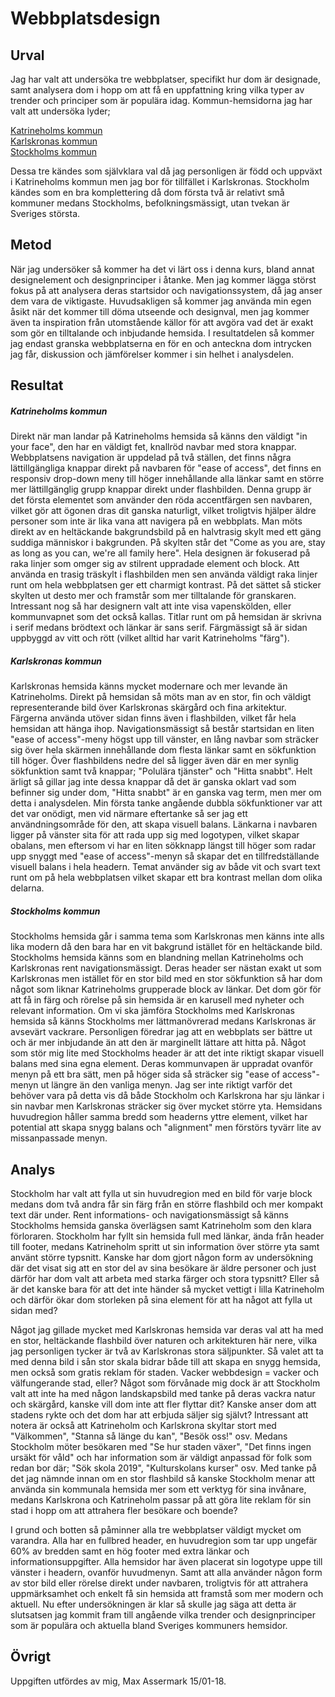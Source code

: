 Webbplatsdesign
=======================

Urval
-------------------
Jag har valt att undersöka tre webbplatser, specifikt hur dom är designade, samt analysera dom i hopp om att få en uppfattning kring vilka typer av trender och principer som är populära idag. Kommun-hemsidorna jag har valt att undersöka lyder;

<a href="https://www.katrineholm.se/">Katrineholms kommun</a><br>
<a href="https://www.karlskrona.se/">Karlskronas kommun</a><br>
<a href="http://www.stockholm.se/">Stockholms kommun</a>

Dessa tre kändes som självklara val då jag personligen är född och uppväxt i Katrineholms kommun men jag bor för tillfället i Karlskronas. Stockholm kändes som en bra komplettering då dom första två är relativt små kommuner medans Stockholms, befolkningsmässigt, utan tvekan är Sveriges största.

Metod
-------------------
När jag undersöker så kommer ha det vi lärt oss i denna kurs, bland annat designelement och designprinciper i åtanke. Men jag kommer lägga störst fokus på att analysera deras startsidor och navigationssystem, då jag anser dem vara de viktigaste. Huvudsakligen så kommer jag använda min egen åsikt när det kommer till döma utseende och designval, men jag kommer även ta inspiration från utomstående källor för att avgöra vad det är exakt som gör en tilltalande och inbjudande hemsida. I resultatdelen så kommer jag endast granska webbplatserna en för en och anteckna dom intrycken jag får, diskussion och jämförelser kommer i sin helhet i analysdelen.

Resultat
-------------------
<h5>Katrineholms kommun</h5>
Direkt när man landar på Katrineholms hemsida så känns den väldigt "in your face", den har en väldigt fet, knallröd navbar med stora knappar. Webbplatsens navigation är uppdelad på två ställen, det finns några lättillgängliga knappar direkt på navbaren för "ease of access", det finns en responsiv drop-down meny till höger innehållande alla länkar samt en större mer lättillgänglig grupp knappar direkt under flashbilden. Denna grupp är det första elementet som använder den röda accentfärgen sen navbaren, vilket gör att ögonen dras dit ganska naturligt, vilket troligtvis hjälper äldre personer som inte är lika vana att navigera på en webbplats. Man möts direkt av en heltäckande bakgrundsbild på en halvtrasig skylt med ett gäng suddiga människor i bakgrunden. På skylten står det "Come as you are, stay as long as you can, we're all family here". Hela designen är fokuserad på raka linjer som omger sig av stilrent uppradade element och block. Att använda en trasig träskylt i flashbilden men sen använda väldigt raka linjer runt om hela webbplatsen ger ett charmigt kontrast. På det sättet så sticker skylten ut desto mer och framstår som mer tilltalande för granskaren. Intressant nog så har designern valt att inte visa vapenskölden, eller kommunvapnet som det också kallas. Titlar runt om på hemsidan är skrivna i serif medans brödtext och länkar är sans serif. Färgmässigt så är sidan uppbyggd av vitt och rött (vilket alltid har varit Katrineholms "färg").

<h5>Karlskronas kommun</h5>
Karlskronas hemsida känns mycket modernare och mer levande än Katrineholms. Direkt på hemsidan så möts man av en stor, fin och väldigt representerande bild över Karlskronas skärgård och fina arkitektur. Färgerna använda utöver sidan finns även i flashbilden, vilket får hela hemsidan att hänga ihop. Navigationsmässigt så består startsidan en liten "ease of access"-meny högst upp till vänster, en lång navbar som sträcker sig över hela skärmen innehållande dom flesta länkar samt en sökfunktion till höger. Över flashbildens nedre del så ligger även där en mer synlig sökfunktion samt två knappar; "Polulära tjänster" och "Hitta snabbt". Helt ärligt så gillar jag inte dessa knappar då det är ganska oklart vad som befinner sig under dom, "Hitta snabbt" är en ganska vag term, men mer om detta i analysdelen. Min första tanke angående dubbla sökfunktioner var att det var onödigt, men vid närmare eftertanke så ser jag ett användningsområde för den, att skapa visuell balans. Länkarna i navbaren ligger på vänster sita för att rada upp sig med logotypen, vilket skapar obalans, men eftersom vi har en liten sökknapp längst till höger som radar upp snyggt med "ease of access"-menyn så skapar det en tillfredställande visuell balans i hela headern. Temat använder sig av både vit och svart text runt om på hela webbplatsen vilket skapar ett bra kontrast mellan dom olika delarna.

<h5>Stockholms kommun</h5>
Stockholms hemsida går i samma tema som Karlskronas men känns inte alls lika modern då den bara har en vit bakgrund istället för en heltäckande bild. Stockholms hemsida känns som en blandning mellan Katrineholms och Karlskronas rent navigationsmässigt. Deras header ser nästan exakt ut som Karlskronas men istället för en stor bild med en stor sökfunktion så har dom något som liknar Katrineholms grupperade block av länkar. Det dom gör för att få in färg och rörelse på sin hemsida är en karusell med nyheter och relevant information. Om vi ska jämföra Stockholms med Karlskronas hemsida så känns Stockholms mer lättmanövrerad medans Karlskronas är avsevärt vackrare. Personligen föredrar jag att en webbplats ser bättre ut och är mer inbjudande än att den är marginellt lättare att hitta på. Något som stör mig lite med Stockholms header är att det inte riktigt skapar visuell balans med sina egna element. Deras kommunvapen är uppradat ovanför menyn på ett bra sätt, men på höger sida så sträcker sig "ease of access"-menyn ut längre än den vanliga menyn. Jag ser inte riktigt varför det behöver vara på detta vis då både Stockholm och Karlskrona har sju länkar i sin navbar men Karlskronas sträcker sig över mycket större yta. Hemsidans huvudregion håller samma bredd som headerns yttre element, vilket har potential att skapa snygg balans och "alignment" men förstörs tyvärr lite av missanpassade menyn.

Analys
-------------------
Stockholm har valt att fylla ut sin huvudregion med en bild för varje block medans dom två andra får sin färg från en större flashbild och mer kompakt text där under. Rent informations- och navigationsmässigt så känns Stockholms hemsida ganska överlägsen samt Katrineholm som den klara förloraren. Stockholm har fyllt sin hemsida full med länkar, ända från header till footer, medans Katrineholm spritt ut sin information över större yta samt använt större typsnitt. Kanske har dom gjort någon form av undersökning där det visat sig att en stor del av sina besökare är äldre personer och just därför har dom valt att arbeta med starka färger och stora typsnitt? Eller så är det kanske bara för att det inte händer så mycket vettigt i lilla Katrineholm och därför ökar dom storleken på sina element för att ha något att fylla ut sidan med?

Något jag gillade mycket med Karlskronas hemsida var deras val att ha med en stor, heltäckande flashbild över naturen och arkitekturen här nere, vilka jag personligen tycker är två av Karlskronas stora säljpunkter. Så valet att ta med denna bild i sån stor skala bidrar både till att skapa en snygg hemsida, men också som gratis reklam för staden. Vacker webbdesign = vacker och välfungerande stad, eller? Något som förvånade mig dock är att Stockholm valt att inte ha med någon landskapsbild med tanke på deras vackra natur och skärgård, kanske vill dom inte att fler flyttar dit? Kanske anser dom att stadens rykte och det dom har att erbjuda säljer sig självt? Intressant att notera är också att Katrineholm och Karlskrona skyltar stort med "Välkommen", "Stanna så länge du kan", "Besök oss!" osv. Medans Stockholm möter besökaren med "Se hur staden växer", "Det finns ingen ursäkt för våld" och har information som är väldigt anpassad för folk som redan bor där; "Sök skola 2019", "Kulturskolans kurser" osv. Med tanke på det jag nämnde innan om en stor flashbild så kanske Stockholm menar att använda sin kommunala hemsida mer som ett verktyg för sina invånare, medans Karlskrona och Katrineholm passar på att göra lite reklam för sin stad i hopp om att attrahera fler besökare och boende?

I grund och botten så påminner alla tre webbplatser väldigt mycket om varandra. Alla har en fullbred header, en huvudregion som tar upp ungefär 60% av bredden samt en hög footer med extra länkar och informationsuppgifter. Alla hemsidor har även placerat sin logotype uppe till vänster i headern, ovanför huvudmenyn. Samt att alla använder någon form av stor bild eller rörelse direkt under navbaren, troligtvis för att attrahera uppmärksamhet och enkelt få sin hemsida att framstå som mer modern och aktuell. Nu efter undersökningen är klar så skulle jag säga att detta är slutsatsen jag kommit fram till angående vilka trender och designprinciper som är populära och aktuella bland Sveriges kommuners hemsidor.

Övrigt
-----------------------

Uppgiften utfördes av mig, Max Assermark 15/01-18.
